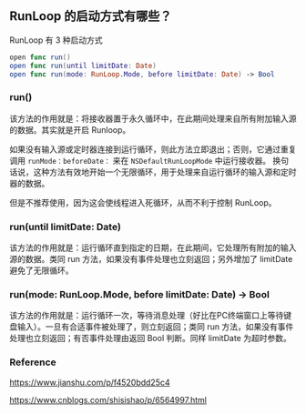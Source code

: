## RunLoop 的启动方式有哪些？

RunLoop 有 3 种启动方式

```swift
open func run()
open func run(until limitDate: Date)
open func run(mode: RunLoop.Mode, before limitDate: Date) -> Bool
```



### run()

该方法的作用就是：将接收器置于永久循环中，在此期间处理来自所有附加输入源的数据。其实就是开启 Runloop。

如果没有输入源或定时器连接到运行循环，则此方法立即退出；否则，它通过重复调用 `runMode：beforeDate：` 来在 `NSDefaultRunLoopMode` 中运行接收器。 换句话说，这种方法有效地开始一个无限循环，用于处理来自运行循环的输入源和定时器的数据。

但是不推荐使用，因为这会使线程进入死循环，从而不利于控制 RunLoop。



### run(until limitDate: Date)

该方法的作用就是：运行循环直到指定的日期，在此期间，它处理所有附加的输入源的数据。类同 run 方法，如果没有事件处理也立刻返回；另外增加了 limitDate 避免了无限循环。



### run(mode: RunLoop.Mode, before limitDate: Date) -> Bool

该方法的作用就是：运行循环一次，等待消息处理（好比在PC终端窗口上等待键盘输入）。一旦有合适事件被处理了，则立刻返回；类同 run 方法，如果没有事件处理也立刻返回；有否事件处理由返回 Bool 判断。同样 limitDate 为超时参数。



### Reference

https://www.jianshu.com/p/f4520bdd25c4

https://www.cnblogs.com/shisishao/p/6564997.html